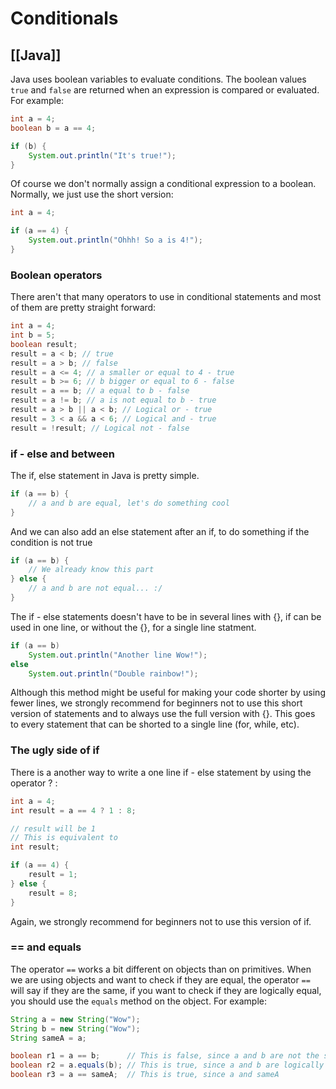 # Conditionals
[[Java]]
---

Java uses boolean variables to evaluate conditions. The boolean values `true` and `false` are returned when an expression is compared or evaluated. For example:

```java
int a = 4;
boolean b = a == 4;

if (b) {
    System.out.println("It's true!");
}
```

Of course we don't normally assign a conditional expression to a boolean. Normally, we just use the short version:

```java
int a = 4;

if (a == 4) {
    System.out.println("Ohhh! So a is 4!");
}
```

### Boolean operators

There aren't that many operators to use in conditional statements and most of them are pretty straight forward:

```java
int a = 4;
int b = 5;
boolean result;
result = a < b; // true
result = a > b; // false
result = a <= 4; // a smaller or equal to 4 - true
result = b >= 6; // b bigger or equal to 6 - false
result = a == b; // a equal to b - false
result = a != b; // a is not equal to b - true
result = a > b || a < b; // Logical or - true
result = 3 < a && a < 6; // Logical and - true
result = !result; // Logical not - false
```

### if - else and between

The if, else statement in Java is pretty simple.

```java
if (a == b) {
    // a and b are equal, let's do something cool
}
```

And we can also add an else statement after an if, to do something if the condition is not true

```java
if (a == b) {
    // We already know this part
} else {
    // a and b are not equal... :/
}
```

The if - else statements doesn't have to be in several lines with {}, if can be used in one line, or without the {}, for a single line statment.

```java
if (a == b)
    System.out.println("Another line Wow!");
else
    System.out.println("Double rainbow!");
```

Although this method might be useful for making your code shorter by using fewer lines, we strongly recommend for beginners not to use this short version of statements and to always use the full version with {}. This goes to every statement that can be shorted to a single line (for, while, etc).

### The ugly side of if

There is a another way to write a one line if - else statement by using the operator ? :

```java
int a = 4;
int result = a == 4 ? 1 : 8;

// result will be 1
// This is equivalent to
int result;

if (a == 4) {
    result = 1;
} else {
    result = 8;
}
```

Again, we strongly recommend for beginners not to use this version of if.

### == and equals

The operator `==` works a bit different on objects than on primitives. When we are using objects and want to check if they are equal, the operator `==` will say if they are the same, if you want to check if they are logically equal, you should use the `equals` method on the object. For example:

```java
String a = new String("Wow");
String b = new String("Wow");
String sameA = a;

boolean r1 = a == b;      // This is false, since a and b are not the same object
boolean r2 = a.equals(b); // This is true, since a and b are logically equals
boolean r3 = a == sameA;  // This is true, since a and sameA
```